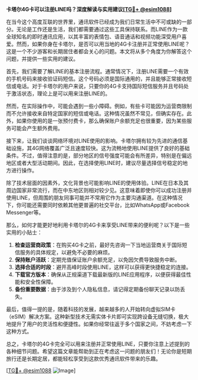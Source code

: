 **卡塔尔4G卡可以注册LINE吗？深度解读与实用建议[[TG💪+ @esim1088](https://t.me/s/esim1088)]**

在当今这个高度互联的世界里，通讯软件已经成为我们日常生活中不可或缺的一部分。无论是工作还是生活，我们都需要通过这些工具保持联系。而LINE作为一款全球知名的即时通讯应用，以其丰富的表情包、语音通话和视频功能深受用户喜爱。然而，如果你身在卡塔尔，是否可以用当地的4G卡注册并正常使用LINE呢？这是一个不少游客和长期居住者都会关心的问题。本文将从多个角度为你解答这个问题，并提供一些实用的建议。

首先，我们需要了解LINE的基本注册流程。通常情况下，注册LINE需要一个有效的手机号码来接收验证码短信。这个号码必须是国际通用的，并且能够正常接收短信或电话。对于卡塔尔的用户来说，只要你的4G卡支持国际短信服务并且号码处于激活状态，理论上是可以用来注册LINE的。

然而，在实际操作中，可能会遇到一些小障碍。例如，有些卡可能因为运营商限制而不允许接收来自特定国家的短信或电话。这种情况虽然不常见，但确实存在。此外，如果你使用的是一张预付费卡，那么确保账户余额充足也很重要，因为某些服务可能会产生额外费用。

接下来，让我们谈谈网络环境对LINE使用的影响。卡塔尔拥有较为先进的通信基础设施，其4G网络覆盖广泛且速度较快。这为流畅地使用LINE提供了良好的基础条件。不过，值得注意的是，部分地区的信号强度可能会有所差异，特别是在偏远地区或者大型活动期间。因此，在选择使用LINE时，建议尽量选择信号稳定的地方进行操作。

除了技术层面的因素外，文化背景也可能影响LINE的使用体验。LINE在日本及其周边国家非常流行，而在中东地区则相对较少见。这意味着即使你可以成功注册并使用LINE，但周围的朋友同事可能并不常用它作为主要沟通渠道。在这种情况下，你可能还需要同时依赖其他更普遍的社交平台，比如WhatsApp或Facebook Messenger等。

那么，如何才能更好地利用卡塔尔的4G卡来享受LINE带来的便利呢？以下是一些实用的小贴士：

1. **检查运营商政策**：在购买4G卡之前，最好先咨询一下当地运营商关于国际短信服务的具体规定，以避免不必要的麻烦。
2. **保持账户活跃**：定期充值保证账户余额充足，以免因欠费导致服务中断。
3. **选择合适的时段**：避开高峰时段使用LINE，这样可以获得更快捷稳定的连接。
4. **下载官方版本**：确保从正规渠道下载最新版的LINE应用程序，以便获得最佳性能和安全性保障。
5. **备份重要数据**：由于涉及到个人隐私信息，请记得定期备份聊天记录以防丢失。

最后，值得一提的是，随着科技的发展，越来越多的人开始转向虚拟SIM卡（eSIM）解决方案。这种新型技术无需实体卡片即可实现跨设备无缝切换，极大地提升了用户的灵活性和便捷性。如果你经常往返于多个国家之间，不妨考虑一下这种方式。

总之，卡塔尔的4G卡完全可以用来注册并正常使用LINE，只要你注意上述提到的各种细节问题。希望这篇文章能帮助到正在考虑这一问题的朋友们！无论你是短期旅行还是长期定居，都能轻松享受到这款优秀通讯软件带来的乐趣。

[[TG💪+ @esim1088](https://t.me/s/esim1088) ![Image](https://i.postimg.cc/4NQfJmqS/Snipaste-2025-05-13-00-14-12.png)]